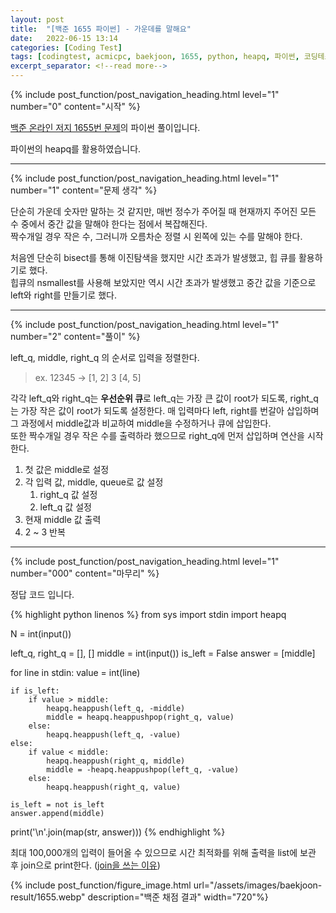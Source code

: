 ```yaml
---
layout: post
title:  "[백준 1655 파이썬] - 가운데를 말해요"
date:   2022-06-15 13:14
categories: [Coding Test]
tags: [codingtest, acmicpc, baekjoon, 1655, python, heapq, 파이썬, 코딩테스트, 백준]
excerpt_separator: <!--read more-->
---
```



<!-- header for toc -->
{% include post_function/post_navigation_heading.html level="1" number="0" content="시작" %}

<!--start excerpt-->
[백준 온라인 저지 1655번 문제][baekjoon-problem]의 파이썬 풀이입니다.
<!--read more-->
파이썬의 heapq를 활용하였습니다.


----


<!-- include for toc -->
{% include post_function/post_navigation_heading.html level="1" number="1" content="문제 생각" %}

단순히 가운데 숫자만 말하는 것 같지만, 매번 정수가 주어질 때 현재까지 주어진 모든 수 중에서 중간 값을 말해야 한다는 점에서 복잡해진다.  
짝수개일 경우 작은 수, 그러니까 오름차순 정렬 시 왼쪽에 있는 수를 말해야 한다.

처음엔 단순히 bisect를 통해 이진탐색을 했지만 시간 초과가 발생했고, 힙 큐를 활용하기로 했다.  
힙큐의 nsmallest를 사용해 보았지만 역시 시간 초과가 발생했고 중간 값을 기준으로 left와 right를 만들기로 했다.


----


<!-- include for toc -->
{% include post_function/post_navigation_heading.html level="1" number="2" content="풀이" %}

left_q, middle, right_q 의 순서로 입력을 정렬한다.  
> ex. 12345 -> [1, 2] 3 [4, 5]

각각 left_q와 right_q는 **우선순위 큐**로 left_q는 가장 큰 값이 root가 되도록, right_q는 가장 작은 값이 root가 되도록 설정한다.
매 입력마다 left, right를 번갈아 삽입하며 그 과정에서 middle값과 비교하여 middle을 수정하거나 큐에 삽입한다.  
또한 짝수개일 경우 작은 수를 출력하라 했으므로 right_q에 먼저 삽입하며 연산을 시작한다.

1. 첫 값은 middle로 설정
2. 각 입력 값, middle, queue로 값 설정
    1. right_q 값 설정
    2. left_q 값 설정
3. 현재 middle 값 출력
4. 2 ~ 3 반복


----


<!-- include for toc -->
{% include post_function/post_navigation_heading.html level="1" number="000" content="마무리" %}

정답 코드 입니다.

{% highlight python linenos %}
from sys import stdin
import heapq

N = int(input())

left_q, right_q = [], []
middle = int(input())
is_left = False
answer = [middle]

for line in stdin:
    value = int(line)

    if is_left:
        if value > middle:
            heapq.heappush(left_q, -middle)
            middle = heapq.heappushpop(right_q, value)
        else:
            heapq.heappush(left_q, -value)
    else:
        if value < middle:
            heapq.heappush(right_q, middle)
            middle = -heapq.heappushpop(left_q, -value)
        else:
            heapq.heappush(right_q, value)

    is_left = not is_left
    answer.append(middle)

print('\n'.join(map(str, answer)))
{% endhighlight %}

최대 100,000개의 입력이 들어올 수 있으므로 시간 최적화를 위해 출력을 list에 보관 후 join으로 print한다. ([join을 쓰는 이유][python-print-list-performance])

<!-- include for image -->
{% include post_function/figure_image.html url="/assets/images/baekjoon-result/1655.webp" description="백준 채점 결과" width="720"%}




[baekjoon-problem]: https://www.acmicpc.net/problem/1655
[python-print-list-performance]: https://www.gigong.io/2022/06/14/python-print-list-performance